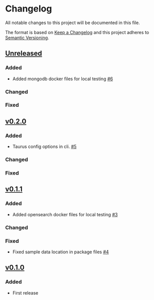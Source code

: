# Changelog

All notable changes to this project will be documented in this file.

The format is based on [Keep a Changelog](http://keepachangelog.com/en/1.0.0/)
and this project adheres to [Semantic Versioning](http://semver.org/spec/v2.0.0.html).


## [Unreleased]

### Added

- Added mongodb docker files for local testing [#6](https://github.com/Healy-Hyperspatial/stac-api-load-balancing/pull/6)

### Changed

### Fixed



## [v0.2.0]

### Added

- Taurus config options in cli. [#5](https://github.com/Healy-Hyperspatial/stac-api-load-balancing/pull/5)

### Changed

### Fixed


## [v0.1.1]

### Added

- Added opensearch docker files for local testing [#3](https://github.com/Healy-Hyperspatial/stac-api-load-balancing/pull/3)

### Changed

### Fixed

- Fixed sample data location in package files [#4](https://github.com/Healy-Hyperspatial/stac-api-load-balancing/pull/4)


## [v0.1.0]

### Added

- First release


[Unreleased]: <https://github.com/stac-utils/stac-fastapi-elasticsearch/tree/v0.2.0...main>
[v0.2.0]: <https://github.com/stac-utils/stac-fastapi-elasticsearch/tree/v0.1.1...v0.2.0>
[v0.1.1]: <https://github.com/stac-utils/stac-fastapi-elasticsearch/tree/v0.1.0...v0.1.1>
[v0.1.0]: <https://github.com/stac-utils/stac-fastapi-elasticsearch/tree/v0.1.0>